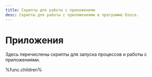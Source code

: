 ```yaml
---
title: Скрипты для работы с приложениям
desc: Скрипты для работы с приложениями в программе Eonza.
---
```

# Приложения

Здесь перечислены скрипты для запуска процессов и работы с приложениями.

%func.children%
